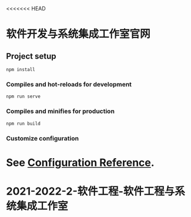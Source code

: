 <<<<<<< HEAD
# 软件开发与系统集成工作室官网

## Project setup
```
npm install
```

### Compiles and hot-reloads for development
```
npm run serve
```

### Compiles and minifies for production
```
npm run build
```

### Customize configuration
See [Configuration Reference](https://cli.vuejs.org/config/).
=======
# 2021-2022-2-软件工程-软件工程与系统集成工作室
